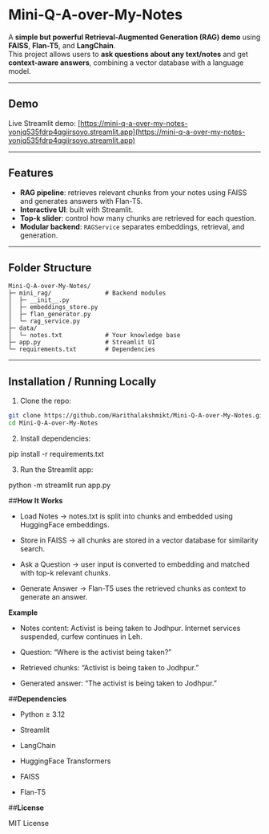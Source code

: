 # Mini-Q-A-over-My-Notes

A **simple but powerful Retrieval-Augmented Generation (RAG) demo** using **FAISS**, **Flan-T5**, and **LangChain**.  
This project allows users to **ask questions about any text/notes** and get **context-aware answers**, combining a vector database with a language model.

---

## **Demo**

Live Streamlit demo: [https://mini-q-a-over-my-notes-yonjq535fdrp4qgiirsoyo.streamlit.app](https://mini-q-a-over-my-notes-yonjq535fdrp4qgiirsoyo.streamlit.app)

---

## **Features**

- **RAG pipeline**: retrieves relevant chunks from your notes using FAISS and generates answers with Flan-T5.  
- **Interactive UI**: built with Streamlit.  
- **Top-k slider**: control how many chunks are retrieved for each question.  
- **Modular backend**: `RAGService` separates embeddings, retrieval, and generation.

---

## **Folder Structure**
```
Mini-Q-A-over-My-Notes/
├─ mini_rag/               # Backend modules
│  ├─ __init__.py
│  ├─ embeddings_store.py
│  ├─ flan_generator.py
│  └─ rag_service.py
├─ data/
│  └─ notes.txt            # Your knowledge base
├─ app.py                  # Streamlit UI
└─ requirements.txt        # Dependencies
```


---

## **Installation / Running Locally**

1. Clone the repo:

```bash
git clone https://github.com/Harithalakshmikt/Mini-Q-A-over-My-Notes.git
cd Mini-Q-A-over-My-Notes
```

2. Install dependencies:

pip install -r requirements.txt

3. Run the Streamlit app:

python -m streamlit run app.py

##**How It Works**

-  Load Notes → notes.txt is split into chunks and embedded using HuggingFace embeddings.

-  Store in FAISS → all chunks are stored in a vector database for similarity search.

- Ask a Question → user input is converted to embedding and matched with top-k relevant chunks.

- Generate Answer → Flan-T5 uses the retrieved chunks as context to generate an answer.

**Example**

- Notes content: Activist is being taken to Jodhpur. Internet services suspended, curfew continues in Leh.

- Question: “Where is the activist being taken?”

- Retrieved chunks: “Activist is being taken to Jodhpur.”

- Generated answer: “The activist is being taken to Jodhpur.”

##**Dependencies**

- Python ≥ 3.12

- Streamlit

- LangChain

- HuggingFace Transformers

- FAISS

- Flan-T5

##**License**

MIT License


